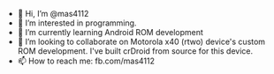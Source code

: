 - 👋 Hi, I’m @mas4112
- 👀 I’m interested in programming. 
- 🌱 I’m currently learning Android ROM development
- 💞️ I’m looking to collaborate on Motorola x40 (rtwo) device's custom ROM development. I've built crDroid from source for this device.
- 📫 How to reach me: fb.com/mas4112

<!---
mas4112/mas4112 is a ✨ special ✨ repository because its `README.md` (this file) appears on your GitHub profile.
You can click the Preview link to take a look at your changes.
--->
